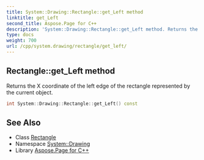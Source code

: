 ```yaml
---
title: System::Drawing::Rectangle::get_Left method
linktitle: get_Left
second_title: Aspose.Page for C++
description: 'System::Drawing::Rectangle::get_Left method. Returns the X coordinate of the left edge of the rectangle represented by the current object in C++.'
type: docs
weight: 700
url: /cpp/system.drawing/rectangle/get_left/
---
```

## Rectangle::get_Left method


Returns the X coordinate of the left edge of the rectangle represented by the current object.

```cpp
int System::Drawing::Rectangle::get_Left() const
```

## See Also

* Class [Rectangle](../)
* Namespace [System::Drawing](../../)
* Library [Aspose.Page for C++](../../../)
